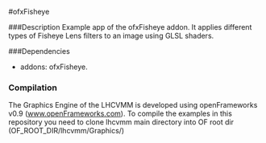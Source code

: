 #ofxFisheye	

###Description
Example app of the ofxFisheye addon. It applies different types of Fisheye Lens filters to an image using GLSL shaders.

###Dependencies
* addons: ofxFisheye.

### Compilation
The Graphics Engine of the LHCVMM is developed using openFrameworks v0.9 (www.openFrameworks.com). To compile the examples in this repository you need to clone lhcvmm main directory into OF root dir (OF_ROOT_DIR/lhcvmm/Graphics/)
